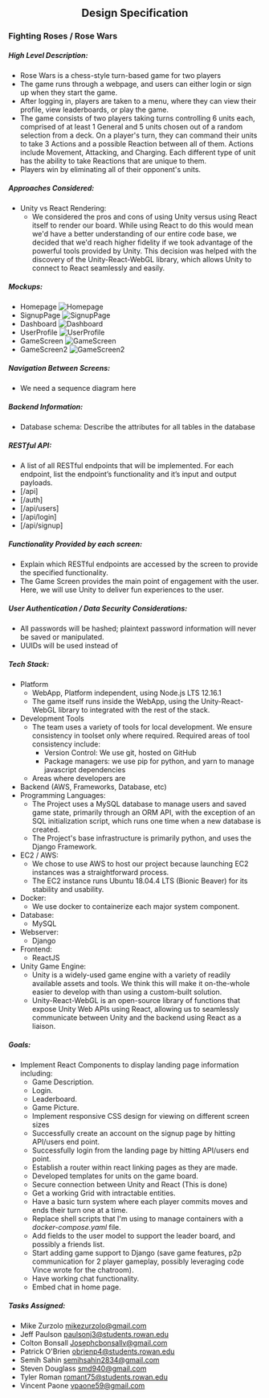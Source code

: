 <h2 id=<span style="text-align:center;">Design Specification</span></h2>

### Fighting Roses / Rose Wars

##### High Level Description:
* Rose Wars is a chess-style turn-based game for two players
* The game runs through a webpage, and users can either login or sign up when they start the game.
* After logging in, players are taken to a menu, where they can view their profile, view leaderboards, or play the game.
* The game consists of two players taking turns controlling 6 units each, comprised of at least 1 General and 5 units chosen out of a random selection from a deck. On a player's turn, they can command their units to take 3 Actions and a possible Reaction between all of them. Actions include Movement, Attacking, and Charging. Each different type of unit has the ability to take Reactions that are unique to them.
* Players win by eliminating all of their opponent's units.

##### Approaches Considered:
* Unity vs React Rendering:
  * We considered the pros and cons of using Unity versus using React itself to render our board. While using React to do this would mean we'd have a better understanding of our entire code base, we decided that we'd reach higher fidelity if we took advantage of the powerful tools provided by Unity. This decision was helped with the discovery of the Unity-React-WebGL library, which allows Unity to connect to React seamlessly and easily.
##### Mockups:
* Homepage
![Homepage](pics/Homepage.png)
* SignupPage
![SignupPage](pics/SignupPage.png)
* Dashboard
![Dashboard](pics/Dashboard.png)
* UserProfile
![UserProfile](pics/UserProfile.png)
* GameScreen
![GameScreen](pics/GameScreen.png)
* GameScreen2
![GameScreen2](pics/GameScreen2.png)

##### Navigation Between Screens:
* We need a sequence diagram here

##### Backend Information:
* Database schema: Describe the attributes for all tables in the database

##### RESTful API:
* A list of all RESTful endpoints that will be implemented. For each endpoint, list the endpoint’s functionality and it’s input and output payloads.
* [/api]
* [/auth]
* [/api/users]
* [/api/login]
* [/api/signup]

##### Functionality Provided by each screen:
* Explain which RESTful endpoints are accessed by the screen to provide the specified functionality.
* The Game Screen provides the main point of engagement with the user. Here, we will use Unity to deliver fun experiences to the user.

##### User Authentication / Data Security Considerations:
* All passwords will be hashed; plaintext password information will never be saved or manipulated.
* UUIDs will be used instead of

##### Tech Stack:
* Platform
  * WebApp, Platform independent, using Node.js LTS 12.16.1
  * The game itself runs inside the WebApp, using the Unity-React-WebGL library to integrated with the rest of the stack.
* Development Tools
  * The team uses a variety of tools for local development. We ensure consistency in toolset only where required. Required areas of tool consistency include:
    * Version Control: We use git, hosted on GitHub
    * Package managers: we use pip for python, and yarn to manage javascript dependencies
  * Areas where developers are 
* Backend (AWS, Frameworks, Database, etc)
* Programming Languages:
  * The Project uses a MySQL database to manage users and saved game state, primarily through an ORM API, with the exception of an SQL initialization script, which runs one time when a new database is created.
  * The Project's base infrastructure is primarily python, and uses the Django Framework.
* EC2 / AWS:
  * We chose to use AWS to host our project because launching EC2 instances was a straightforward process.
  * The EC2 instance runs Ubuntu 18.04.4 LTS (Bionic Beaver) for its stability and usability.
* Docker:
  * We use docker to containerize each major system component.
* Database:
  * MySQL
* Webserver:
  * Django
* Frontend:
  * ReactJS
* Unity Game Engine:
  * Unity is a widely-used game engine with a variety of readily available assets and tools. We think this will make it on-the-whole easier to develop with than using a custom-built solution.
  * Unity-React-WebGL is an open-source library of functions that expose Unity Web APIs using React, allowing us to seamlessly communicate between Unity and the backend using React as a liaison.

##### Goals:
* Implement React Components to display landing page information including:
    * Game Description.
    * Login.
    * Leaderboard.
    * Game Picture.
  * Implement responsive CSS design for viewing on different screen sizes
  *  Successfully create an account on the signup page by hitting API/users end point.
  * Successfully login from the landing page by hitting API/users end point.
  * Establish a router within react linking pages as they are made.
  * Developed templates for units on the game board.
  * Secure connection between Unity and React (This is done)
  * Get a working Grid with intractable entities.
  * Have a basic turn system where each player commits moves and ends their turn one at a time.
  * Replace shell scripts that I'm using to manage containers with a _docker-compose.yaml_ file.
  * Add fields to the user model to support the leader board, and possibly a friends list.
  * Start adding game support to Django (save game features, p2p communication for 2 player gameplay, possibly leveraging code Vince wrote for the chatroom).
  * Have working chat functionality.
  * Embed chat in home page.

##### Tasks Assigned:
* Mike Zurzolo <mikezurzolo@gmail.com>
* Jeff Paulson <paulsonj3@students.rowan.edu>
* Colton Bonsall <Josephcbonsallv@gmail.com>
* Patrick O'Brien <obrienp4@students.rowan.edu>
* Semih Sahin <semihsahin2834@gmail.com>
* Steven Douglass <smd940@gmail.com>
* Tyler Roman <romant75@students.rowan.edu>
* Vincent Paone <vpaone59@gmail.com>
